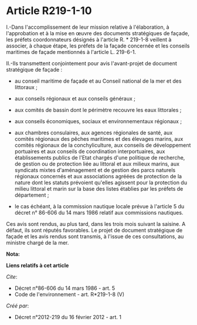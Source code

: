 # Article R219-1-10

I.-Dans l'accomplissement de leur mission relative à l'élaboration, à l'approbation et à la mise en œuvre des documents
stratégiques de façade, les préfets coordonnateurs désignés à l'article R. * 219-1-8 veillent à associer, à chaque étape, les
préfets de la façade concernée et les conseils maritimes de façade mentionnés à l'article L. 219-6-1. 

II.-Ils transmettent conjointement pour avis l'avant-projet de document stratégique de façade :

- au conseil maritime de façade et au Conseil national de la mer et des littoraux ;

- aux conseils régionaux et aux conseils généraux ;

- aux comités de bassin dont le périmètre recouvre les eaux littorales ;

- aux conseils économiques, sociaux et environnementaux régionaux ;

- aux chambres consulaires, aux agences régionales de santé, aux comités régionaux des pêches maritimes et des élevages
marins, aux comités régionaux de la conchyliculture, aux conseils de développement portuaires et aux conseils de coordination
interportuaires, aux établissements publics de l'Etat chargés d'une politique de recherche, de gestion ou de protection liée
au littoral et aux milieux marins, aux syndicats mixtes d'aménagement et de gestion des parcs naturels régionaux concernés et
aux associations agréées de protection de la nature dont les statuts prévoient qu'elles agissent pour la protection du milieu
littoral et marin sur la base des listes établies par les préfets de département ;

- le cas échéant, à la commission nautique locale prévue à l'article 5 du décret n° 86-606 du 14 mars 1986 relatif aux
commissions nautiques. 

Ces avis sont rendus, au plus tard, dans les trois mois suivant la saisine. A défaut, ils sont réputés favorables. Le projet
de document stratégique de façade et les avis rendus sont transmis, à l'issue de ces consultations, au ministre chargé de la
mer.

**Nota:**



**Liens relatifs à cet article**

_Cite_:

  - Décret n°86-606 du 14 mars 1986 - art. 5
  - Code de l'environnement - art. R*219-1-8 (V)

_Créé par_:

  - Décret n°2012-219 du 16 février 2012 - art. 1
